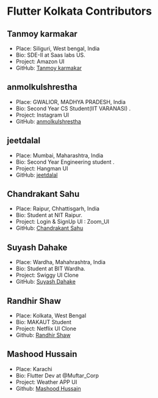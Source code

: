 # Flutter Kolkata Contributors

## Tanmoy karmakar

- Place: Siliguri, West bengal, India
- Bio: SDE-II at Saas labs US.
- Project: Amazon UI
- GitHub: [Tanmoy karmakar](https://github.com/tanmoy27112000)

## anmolkulshrestha

- Place: GWALIOR, MADHYA PRADESH, India
- Bio: Second Year CS Student(IIT VARANASI) .
- Project: Instagram UI
- GitHub: [anmolkulshrestha](https://github.com/anmolkulshrestha)

## jeetdalal

- Place: Mumbai, Maharashtra, India
- Bio: Second Year Engineering student .
- Project: Hangman UI
- GitHub: [jeetdalal](https://github.com/JeetDalal)

## Chandrakant Sahu

- Place: Raipur, Chhattisgarh, India
- Bio: Student at NIT Raipur.
- Project: Login & SignUp UI
  : Zoom_UI
- GitHub: [Chandrakant Sahu](https://github.com/Chandrakant0110)

## Suyash Dahake

- Place: Wardha, Mahahrashtra, India
- Bio: Student at BIT Wardha.
- Project: Swiggy UI Clone
- GitHub: [Suyash Dahake](https://github.com/suyash0102)

## Randhir Shaw

- Place: Kolkata, West Bengal
- Bio: MAKAUT Student
- Project: Netflix UI Clone
- Github: [Randhir Shaw](https://github.com/randhirshaw)

## Mashood Hussain

- Place: Karachi
- Bio: Flutter Dev at @Muftar_Corp
- Project: Weather APP UI
- Github: [Mashood Hussain](https://github.com/mashood100)
